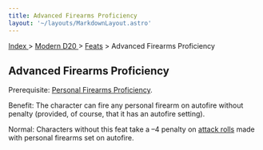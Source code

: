 ```yaml
---
title: Advanced Firearms Proficiency
layout: '~/layouts/MarkdownLayout.astro'
---
```


[ Index ](/) > [ Modern D20 ](/modern.d20.srd) > [Feats](/modern.d20.srd/feats) > Advanced Firearms Proficiency

## Advanced Firearms Proficiency

Prerequisite: [Personal Firearms Proficiency](/modern.d20.srd/feats/personal.firearms.proficiency).

Benefit: The character can fire any personal firearm on autofire without
penalty (provided, of course, that it has an auto­fire setting).

Normal: Characters without this feat take a –4 penalty on [attack rolls](/modern.d20.srd/combat/attack.roll) made with personal firearms set on
auto­fire.

